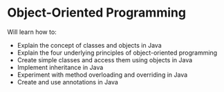 # Object-Oriented Programming
Will learn how to:
* Explain the concept of classes and objects in Java
* Explain the four underlying principles of object-oriented programming
* Create simple classes and access them using objects in Java
* Implement inheritance in Java
* Experiment with method overloading and overriding in Java
* Create and use annotations in Java
